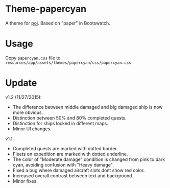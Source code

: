 # Theme-papercyan
A theme for [poi](https://github.com/poooi/poi). Based on "paper" in Bootswatch.

# Usage
Copy `papercyan.css` file to `resources/app/assets/themes/papercyan/css/papercyan.css`

# Update

v1.2 (11/27/2015):

- The difference between middle damaged and big damaged ship is now more obvious.
- Distinction between 50% and 80% completed quests.
- Distinction for ships locked in different maps.
- Minor UI changes.

v1.1:

- Completed quests are marked with dotted border.
- Fleets on expedition are marked with dotted underline.
- The color of "Moderate damage" condition is changed from pink to dark cyan, avoiding confusion with "Heavy damage".
- Fixed a bug where damaged aircraft slots dont show red color.
- Increased overall contrast between text and background.
- Minor fixes.
